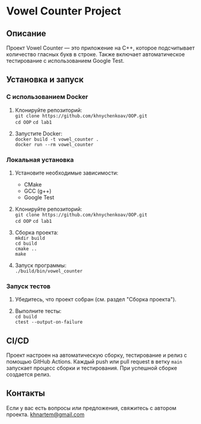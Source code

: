 # Vowel Counter Project

## Описание
Проект Vowel Counter — это приложение на C++, которое подсчитывает количество гласных букв в строке. Также включает автоматическое тестирование с использованием Google Test.

## Установка и запуск

### С использованием Docker

1. Клонируйте репозиторий:  
   `git clone https://github.com/khnychenkoav/OOP.git`  
   `cd OOP`
   `cd lab1`

2. Запустите Docker:  
   `docker build -t vowel_counter .`  
   `docker run --rm vowel_counter`

### Локальная установка

1. Установите необходимые зависимости:  
   - CMake  
   - GCC (g++)  
   - Google Test

2. Клонируйте репозиторий:  
   `git clone https://github.com/khnychenkoav/OOP.git`  
   `cd OOP`
   `cd lab1`

3. Сборка проекта:  
   `mkdir build`  
   `cd build`  
   `cmake ..`  
   `make`

4. Запуск программы:  
   `./build/bin/vowel_counter`

### Запуск тестов

1. Убедитесь, что проект собран (см. раздел "Сборка проекта").

2. Выполните тесты:  
   `cd build`  
   `ctest --output-on-failure`

## CI/CD
Проект настроен на автоматическую сборку, тестирование и релиз с помощью GitHub Actions. Каждый push или pull request в ветку `main` запускает процесс сборки и тестирования. При успешной сборке создается релиз.

## Контакты
Если у вас есть вопросы или предложения, свяжитесь с автором проекта.
khnartem@gmail.com
